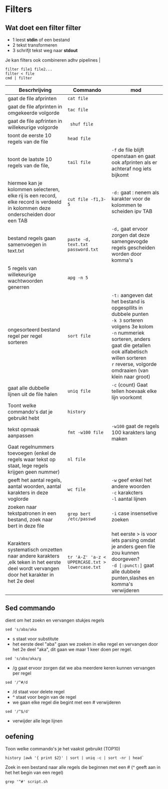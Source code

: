 # Filters
## Wat doet een filter filter
- 1 leest **stdin** of een bestand
- 2 tekst transformeren
- 3 schrifjt tekst weg naar **stdout**  

Je kan filters ook combineren adhv pipelines |

```console 
filter file1 file2...
filter < file
cmd | filter

```

|Bescrhrijving| Commando | mod|
|---|---|---|
| gaat de file afprinten|`cat file `|
| gaat de file afprinten in omgekeerde volgorde|`tac file`|
| gaat de file apfrinten in willekeurige volgorde|` shuf file`|
| toont de eerste 10 regels van de file|`head file`|
| toont de laatste 10 regels van de file,|`tail file`| `-f` de file blijft openstaan en gaat ook afprinten als er achteraf nog iets bijkomt| 
| hiermee kan je kolommen selecteren, elke rij is een record, elke record is verdeeld in kolommen deze onderscheiden door een TAB|`cut file -f1,3-5`| `-d:` gaat : nenem als karakter voor de kolommen te scheiden ipv TAB|
|bestand regels gaan samenvoegen in text.txt|`paste -d, text.txt password.txt`|`-d,` gaat ervoor zorgen dat deze samengevogde regels gescheiden worden door komma's|
| 5 regels van willekeurige wachtwoorden generren|`apg -n 5`|
|ongesorteerd bestand regel per regel sorteren |`sort file `| `-t:` aangeven dat het bestand is opgespllits in dubbele punten <br>`-k 3` sorteren volgens 3e kolom <br>`-n` nummeriek sorteren, anders gaat die getallen ook alfabetisch willen sorteren <br> `r` reverse, volgorde omdraaien (van klein naar groot)|
|gaat alle dubbelle lijnen uit de file halen| `uniq file`|`-c` (count) Gaat tellen hoevaak elke lijn voorkomt|
|Toont welke commando's dat je gebruikt hebt| `history`|
| tekst opmaak aanpassen | `fmt -w100 file`|`-w100` gaat de regels 100 karakters lang maken|
| Gaat regelnummers toevoegen (enkel de regels waar tekst op staat, lege regels krijgen geen nummer)|`nl file`|
| geeft het aantal regels, aantal woorden, aantal karakters in deze voglorde|`wc file`|`-w` geef enkel het andere woorden <br> `-c` karakcters <br> `-l` aantal lijnen|
|zoeken naar tekstpatronen in een bestand, zoek naar bert in deze file|`grep bert /etc/passwd `| `-i` case insensetive zoeken|
| Karakters systematisch omzetten naar andere karakters ,elk teken in het eerste deel wordt vervangen door het karakter in het 2e deel | `tr 'A-Z' 'a-z < UPPERCASE.txt > lowercase.txt`| het eerste > is voor iets parsing omdat je anders geen file zou kunnen doorgeven?<br> `-d [:punct:]` gaat alle dubbele punten,slashes en komma's verwijderen|


## Sed commando
dient om het zoekn en vervangen stukjes regels  
```console 
sed 's/aba/aka
```
- s staat voor substitute
- het eerste deel "aba" gaan we zoeken in elke regel en vervangen door het 2e deel "aka", dit gaan we maar 1 keer doen per regel.

```console 
sed 's/aba/aka/g
```
- /g gaat ervoor zorgen dat we aba meerdere keren kunnen vervangen per regel

```console 
sed '/^#/d
```
- /d staat voor delete regel
- ^ staat voor begin van de regel
- we gaan elke regel die begint met een # verwijderen

```console 
sed '/^$/d'
```
- verwijder alle lege lijnen


## oefening 
Toon welke commando's je het vaakst gebruikt (TOP10)  
```console 
history |awk '{ print $2}' | sort | uniq -c | sort -nr | head`
```
Zoek in een bestand naar alle regels die beginnen met een # (^ geeft aan in het het begin van een regel)  
```console 
grep '^#' script.sh
```
